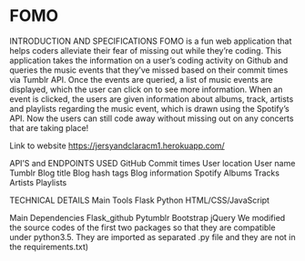 # FOMO

INTRODUCTION AND SPECIFICATIONS 
FOMO is a fun web application that helps coders alleviate their fear of missing out while they’re coding. This application takes the information on a user’s coding activity on Github and queries the music events that they’ve missed based on their commit times via Tumblr API. Once the events are queried, a list of music events are displayed, which the user can click on to see more information. When an event is clicked, the users are given information about albums, track, artists and playlists regarding the music event, which is drawn using the Spotify’s API. Now the users can still code away without missing out on any concerts that are taking place!

Link to website https://jersyandclaracm1.herokuapp.com/

API’S and ENDPOINTS USED GitHub Commit times User location User name Tumblr Blog title Blog hash tags Blog information Spotify Albums Tracks Artists Playlists

TECHNICAL DETAILS 
Main Tools 
Flask Python HTML/CSS/JavaScript

Main Dependencies 
Flask_github Pytumblr Bootstrap jQuery 
We modified the source codes of the first two packages so that they are compatible under python3.5. They are imported as separated .py file and they are not in the requirements.txt)
